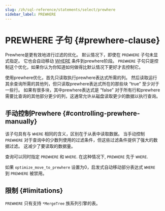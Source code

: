 ```yaml
---
slug: /zh/sql-reference/statements/select/prewhere
sidebar_label: PREWHERE
---
```


# PREWHERE 子句 {#prewhere-clause}

Prewhere是更有效地进行过滤的优化。 默认情况下，即使在 `PREWHERE` 子句未显式指定。 它也会自动移动 [WHERE](../../../sql-reference/statements/select/where.md) 条件到prewhere阶段。 `PREWHERE` 子句只是控制这个优化，如果你认为你知道如何做得比默认情况下更好才去控制它。

使用prewhere优化，首先只读取执行prewhere表达式所需的列。 然后读取运行其余查询所需的其他列，但只读取prewhere表达式所在的那些块 “true” 至少对于一些行。 如果有很多块，其中prewhere表达式是 “false” 对于所有行和prewhere需要比查询的其他部分更少的列，这通常允许从磁盘读取更少的数据以执行查询。

## 手动控制Prewhere {#controlling-prewhere-manually}

该子句具有与 `WHERE` 相同的含义，区别在于从表中读取数据。 当手动控制 `PREWHERE` 对于查询中的少数列使用的过滤条件，但这些过滤条件提供了强大的数据过滤。 这减少了要读取的数据量。

查询可以同时指定 `PREWHERE` 和 `WHERE`. 在这种情况下, `PREWHERE` 先于 `WHERE`.

如果 `optimize_move_to_prewhere` 设置为0，启发式自动移动部分表达式 `WHERE` 到 `PREWHERE` 被禁用。

## 限制 {#limitations}

`PREWHERE` 只有支持 `*MergeTree` 族系列引擎的表。
